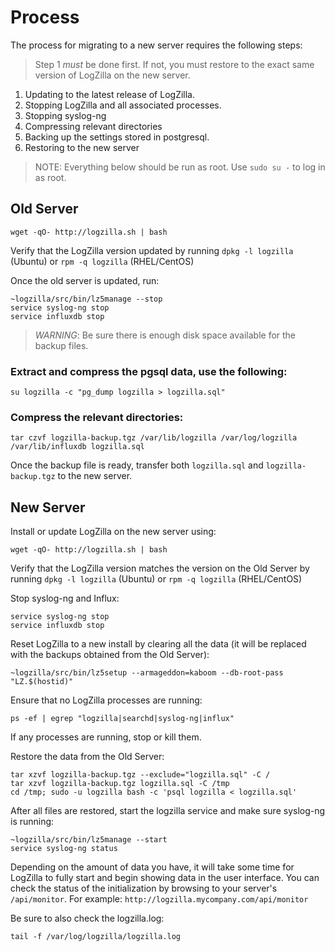 <!-- @@@title:Migrating LogZilla To A New Server@@@ -->

# Process
The process for migrating to a new server requires the following steps:

> Step 1 *must* be done first. If not, you must restore to the exact same version of LogZilla on the new server.

1. Updating to the latest release of LogZilla.
2. Stopping LogZilla and all associated processes.
3. Stopping syslog-ng
4. Compressing relevant directories
5. Backing up the settings stored in postgresql. 
6. Restoring to the new server


> NOTE: Everything below should be run as root. Use `sudo su -` to log in as root.

## Old Server

    wget -qO- http://logzilla.sh | bash
Verify that the LogZilla version updated by running `dpkg -l logzilla` (Ubuntu) or `rpm -q logzilla` (RHEL/CentOS)

Once the old server is updated, run:

    ~logzilla/src/bin/lz5manage --stop
    service syslog-ng stop
    service influxdb stop

> *WARNING*: Be sure there is enough disk space available for the backup files.

### Extract and compress the pgsql data, use the following:

    su logzilla -c "pg_dump logzilla > logzilla.sql"

### Compress the relevant directories:

    tar czvf logzilla-backup.tgz /var/lib/logzilla /var/log/logzilla /var/lib/influxdb logzilla.sql


Once the backup file is ready, transfer both `logzilla.sql` and `logzilla-backup.tgz` to the new server.

## New Server

Install or update LogZilla on the new server using:

    wget -qO- http://logzilla.sh | bash

Verify that the LogZilla version matches the version on the Old Server by running `dpkg -l logzilla` (Ubuntu) or `rpm -q logzilla` (RHEL/CentOS)

Stop syslog-ng and Influx:

    service syslog-ng stop
    service influxdb stop

Reset LogZilla to a new install by clearing all the data (it will be replaced with the backups obtained from the Old Server):

    ~logzilla/src/bin/lz5setup --armageddon=kaboom --db-root-pass "LZ.$(hostid)"

Ensure that no LogZilla processes are running:

    ps -ef | egrep "logzilla|searchd|syslog-ng|influx"
If any processes are running, stop or kill them.

Restore the data from the Old Server:

    tar xzvf logzilla-backup.tgz --exclude="logzilla.sql" -C /
    tar xzvf logzilla-backup.tgz logzilla.sql -C /tmp
    cd /tmp; sudo -u logzilla bash -c 'psql logzilla < logzilla.sql'

After all files are restored, start the logzilla service and make sure syslog-ng is running:

    ~logzilla/src/bin/lz5manage --start
    service syslog-ng status

Depending on the amount of data you have, it will take some time for LogZilla to fully start and begin showing data in the user interface. You can check the status of the initialization by browsing to your server's `/api/monitor`. For example: `http://logzilla.mycompany.com/api/monitor`

Be sure to also check the logzilla.log:

    tail -f /var/log/logzilla/logzilla.log
